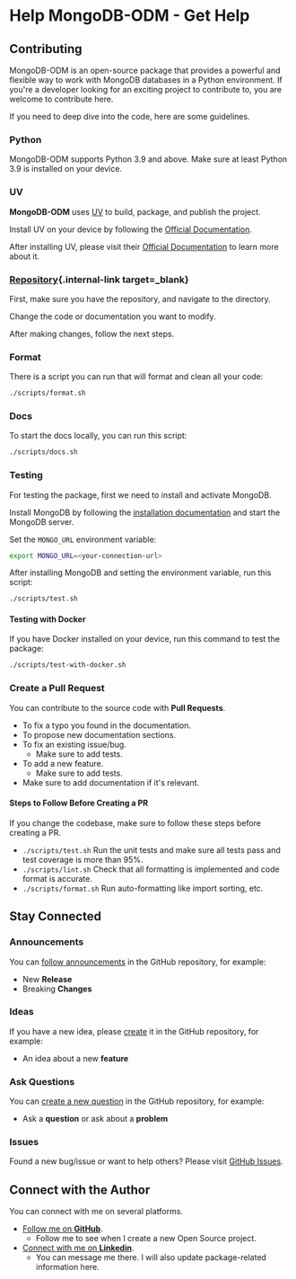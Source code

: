 # Help MongoDB-ODM - Get Help

## Contributing

MongoDB-ODM is an open-source package that provides a powerful and flexible way to work with MongoDB databases in a Python environment. If you're a developer looking for an exciting project to contribute to, you are welcome to contribute here.

If you need to deep dive into the code, here are some guidelines.

### Python

MongoDB-ODM supports Python 3.9 and above. Make sure at least Python 3.9 is installed on your device.

### UV

**MongoDB-ODM** uses <a href="https://docs.astral.sh/uv" class="external-link" target="_blank">UV</a> to build, package, and publish the project.

Install UV on your device by following the <a href="https://docs.astral.sh/uv/getting-started/installation/" class="external-link" target="_blank">Official Documentation</a>.

After installing UV, please visit their <a href="https://docs.astral.sh/uv" class="external-link" target="_blank">Official Documentation</a> to learn more about it.

### [Repository](https://github.com/nayan32biswas/mongodb-odm){.internal-link target=\_blank}

First, make sure you have the repository, and navigate to the directory.

Change the code or documentation you want to modify.

After making changes, follow the next steps.

### Format

There is a script you can run that will format and clean all your code:

```bash
./scripts/format.sh
```

### Docs

To start the docs locally, you can run this script:

```bash
./scripts/docs.sh
```

### Testing

For testing the package, first we need to install and activate MongoDB.

Install MongoDB by following the <a href="https://www.mongodb.com/docs/manual/installation/" class="external-link" target="_blank">installation documentation</a> and start the MongoDB server.

Set the `MONGO_URL` environment variable:

```bash
export MONGO_URL=<your-connection-url>
```

After installing MongoDB and setting the environment variable, run this script:

```bash
./scripts/test.sh
```

#### Testing with Docker

If you have Docker installed on your device, run this command to test the package:

```bash
./scripts/test-with-docker.sh
```

### Create a Pull Request

You can contribute to the source code with **Pull Requests**.

- To fix a typo you found in the documentation.
- To propose new documentation sections.
- To fix an existing issue/bug.
  - Make sure to add tests.
- To add a new feature.
  - Make sure to add tests.
- Make sure to add documentation if it's relevant.

#### Steps to Follow Before Creating a PR

If you change the codebase, make sure to follow these steps before creating a PR.

- `./scripts/test.sh` Run the unit tests and make sure all tests pass and test coverage is more than 95%.
- `./scripts/lint.sh` Check that all formatting is implemented and code format is accurate.
- `./scripts/format.sh` Run auto-formatting like import sorting, etc.

## Stay Connected

### Announcements

You can <a href="https://github.com/nayan32biswas/mongodb-odm/discussions/categories/announcements" class="external-link" target="_blank">follow announcements</a> in the GitHub repository, for example:

- New **Release**
- Breaking **Changes**

### Ideas

If you have a new idea, please <a href="https://github.com/nayan32biswas/mongodb-odm/discussions/new?category=ideas" class="external-link" target="_blank">create</a> it in the GitHub repository, for example:

- An idea about a new **feature**

### Ask Questions

You can <a href="https://github.com/nayan32biswas/mongodb-odm/discussions/new?category=questions" class="external-link" target="_blank">create a new question</a> in the GitHub repository, for example:

- Ask a **question** or ask about a **problem**

### Issues

Found a new bug/issue or want to help others? Please visit <a href="https://github.com/nayan32biswas/mongodb-odm/issues" class="external-link" target="_blank">GitHub Issues</a>.

## Connect with the Author

You can connect with me on several platforms.

- <a href="https://github.com/nayan32biswas" class="external-link" target="_blank">Follow me on **GitHub**</a>.
  - Follow me to see when I create a new Open Source project.
- <a href="https://www.linkedin.com/in/nayan32biswas/" class="external-link" target="_blank">Connect with me on **Linkedin**</a>.
  - You can message me there. I will also update package-related information here.
